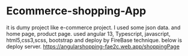 # Ecommerce-shopping-App
it is dumy project like e-commerce project. I used some json data. and home page, product page. used angular 13, Typescript, javascript, html5,css3,scss, bootstrap and deploy by FireBase technique.
below is deploy server.
https://angularshopping-fae2c.web.app/shoppingPage
